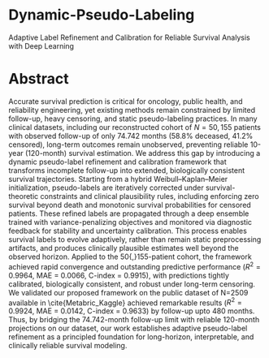 # Dynamic-Pseudo-Labeling
Adaptive Label Refinement and Calibration for Reliable Survival Analysis with Deep Learning
# Abstract
Accurate survival prediction is critical for oncology, public health, and reliability engineering, yet existing methods remain constrained by limited follow-up, heavy censoring, and static pseudo-labeling practices. In many clinical datasets, including our reconstructed cohort of $N = 50{,}155$ patients with observed follow-up of only 74.742 months (58.8\% deceased, 41.2\% censored), long-term outcomes remain unobserved, preventing reliable 10-year (120-month) survival estimation. We address this gap by introducing a dynamic pseudo-label refinement and calibration framework that transforms incomplete follow-up into extended, biologically consistent survival trajectories. Starting from a hybrid Weibull–Kaplan–Meier initialization, pseudo-labels are iteratively corrected under survival-theoretic constraints and clinical plausibility rules, including enforcing zero survival beyond death and monotonic survival probabilities for censored patients. These refined labels are propagated through a deep ensemble trained with variance-penalizing objectives and monitored via diagnostic feedback for stability and uncertainty calibration. This process enables survival labels to evolve adaptively, rather than remain static preprocessing artifacts, and produces clinically plausible estimates well beyond the observed horizon. Applied to the 50{,}155-patient cohort, the framework achieved rapid convergence and outstanding predictive performance ($R^2 = 0.9964$, MAE = 0.0066, C-index = 0.9915), with predictions tightly calibrated, biologically consistent, and robust under long-term censoring. We validated our proposed framework on the public dataset of N=2509 available in \cite{Metabric_Kaggle} achieved remarkable results ($R^2 = 0.9924$, MAE = 0.0142, C-index = 0.9633) by follow-up upto 480 months. Thus, by bridging the 74.742-month follow-up limit with reliable 120-month projections on our dataset, our work establishes adaptive pseudo-label refinement as a principled foundation for long-horizon, interpretable, and clinically reliable survival modeling.

